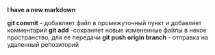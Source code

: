 **I have a new markdown**

**git commit** - добавляет файл в промежуточный пункт и добавляет комментарий
**git add** -сохраняет новые измененные файлы в некое пространство, для ее передачи
**git push origin branch** - отправка на удаленный репозиторий